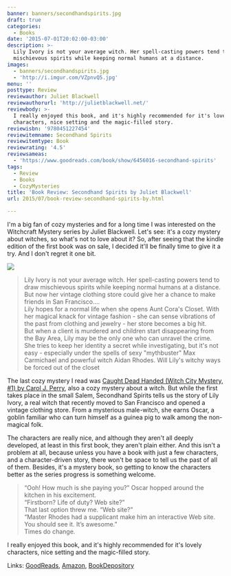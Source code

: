 ```yaml
---
banner: banners/secondhandspirits.jpg
draft: true
categories:
  - Books
date: '2015-07-01T20:02:00-03:00'
description: >-
  Lily Ivory is not your average witch. Her spell-casting powers tend to draw
  mischievous spirits while keeping normal humans at a distance.
images:
  - banners/secondhandspirits.jpg
  - 'http://i.imgur.com/VZpnvQ5.jpg'
menu: ''
posttype: Review
reviewauthor: Juliet Blackwell
reviewauthorurl: 'http://julietblackwell.net/'
reviewbody: >-
  I really enjoyed this book, and it's highly recommended for it's lovely
  characters, nice setting and the magic-filled story.
reviewisbn: '9780451227454'
reviewitemname: Secondhand Spirits
reviewitemtype: Book
reviewrating: '4.5'
reviewsameas:
  - 'https://www.goodreads.com/book/show/6456016-secondhand-spirits'
tags:
  - Review
  - Books
  - CozyMysteries
title: 'Book Review: Secondhand Spirits by Juliet Blackwell'
url: 2015/07/book-review-secondhand-spirits-by.html

---
```


I'm a big fan of cozy mysteries and for a long time I was interested on the Witchcraft Mystery series by Juliet Blackwell. 
Let's see: it's a cozy mystery about witches, so what's not to love about it? 
So, after seeing that the kindle edition of the first book was on sale, 
I decided it'll be finally time to give it a try. And I don't regret it one bit. 

<!--more-->

<img src="http://i.imgur.com/VZpnvQ5.jpg" class="vertical">

> Lily Ivory is not your average witch. Her spell-casting powers tend to draw 
mischievous spirits while keeping normal humans at a distance. 
But now her vintage clothing store could give her a chance to make friends in San Francisco....  
Lily hopes for a normal life when she opens Aunt Cora's Closet. With her magical knack for vintage fashion - 
she can sense vibrations of the past from clothing and jewelry - her store becomes a big hit.  
But when a client is murdered and children start disappearing from the Bay Area, 
Lily may be the only one who can unravel the crime. She tries to keep her identity a secret while investigating, 
but it's not easy - especially under the spells of sexy "mythbuster" Max Carmichael and powerful witch Aidan Rhodes. 
Will Lily's witchy ways be forced out of the closet

The last cozy mystery I read was 
[Caught Dead Handed (Witch City Mystery, #1) by Carol J. Perry](http://www.bookdepository.com/Caught-Dead-Handed-Carol-J-Perry/9781617733697?a_aid=thiagomgd), 
also a cozy mystery about a witch. 
But while the first takes place in the small Salem, Secondhand Spirits tells us the story of Lily Ivory, 
a real witch that recently moved to San Francisco and opened a vintage clothing store. 
From a mysterious male-witch, she earns Oscar, 
a goblin familiar who can turn himself as a guinea pig to walk among the non-magical folk.

The characters are really nice, and although they aren't all deeply developed, at least in this first book, 
they aren't plain either. And this isn't a problem at all, because unless you have a book with just a few characters, 
and a character-driven story, there won't be space to tell us the past of all of them. 
Besides, it's a mystery book, so getting to know the characters better as the series progress is something welcome.

> “Ooh! How much is she paying you?” Oscar hopped around the kitchen in his excitement.  
“Firstborn? Life of duty? Web site?”  
That last option threw me. “Web site?”  
“Master Rhodes had a supplicant make him an interactive Web site. You should see it. It’s awesome.”  
Times do change.

I really enjoyed this book, and it's highly recommended for it's lovely characters, nice setting and the magic-filled story.

Links: [GoodReads](https://www.goodreads.com/book/show/6456016-secondhand-spirits), 
[Amazon](http://amzn.to/2crF2qC), 
[BookDepository](http://www.bookdepository.com/Secondhand-Spirits-Juliet-Blackwell/9780451227454?&a_aid=thiagomgd)
